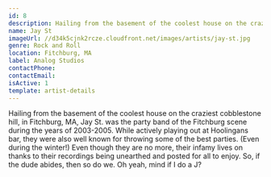 ```yaml
---
id: 8
description: Hailing from the basement of the coolest house on the craziest cobblestone hill,  in Fitchburg, MA.
name: Jay St
imageUrl: //d34k5cjnk2rcze.cloudfront.net/images/artists/jay-st.jpg
genre: Rock and Roll
location: Fitchburg, MA
label: Analog Studios
contactPhone: 
contactEmail: 
isActive: 1
template: artist-details
---
```


Hailing from the basement of the coolest house on the craziest cobblestone hill,  in Fitchburg, MA, Jay St. was the party band of the Fitchburg scene during the years of 2003-2005.  While actively playing out at Hoolingans bar, they were also well known for throwing some of the best parties.  (Even during the winter!)  Even though they are no more, their infamy lives on thanks to their recordings being unearthed and posted for all to enjoy.  So, if the dude abides, then so do we.  Oh yeah, mind if I do a J?